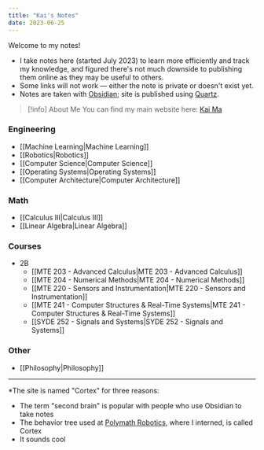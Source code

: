 ```yaml
---
title: "Kai's Notes"
date: 2023-06-25
---
```

Welcome to my notes!
- I take notes here (started July 2023) to learn more efficiently and track my knowledge, and figured there's not much downside to publishing them online as they may be useful to others. 
- Some links will not work — either the note is private or doesn't exist yet.
- Notes are taken with [Obsidian](https://obsidian.md); site is published using [Quartz](https://quartz.jzhao.xyz).

>[!info] About Me
>You can find my main website here: [Kai Ma](https://k78ma.github.io)

### Engineering
- [[Machine Learning|Machine Learning]]
- [[Robotics|Robotics]]
- [[Computer Science|Computer Science]]
- [[Operating Systems|Operating Systems]]
- [[Computer Architecture|Computer Architecture]]

### Math
- [[Calculus III|Calculus III]]
- [[Linear Algebra|Linear Algebra]]

### Courses
- 2B
	- [[MTE 203 - Advanced Calculus|MTE 203 - Advanced Calculus]]
	- [[MTE 204 - Numerical Methods|MTE 204 - Numerical Methods]]
	- [[MTE 220 - Sensors and Instrumentation|MTE 220 - Sensors and Instrumentation]]
	- [[MTE 241 - Computer Structures & Real-Time Systems|MTE 241 - Computer Structures & Real-Time Systems]]
	- [[SYDE 252 - Signals and Systems|SYDE 252 - Signals and Systems]] 
### Other
- [[Philosophy|Philosophy]]
---
\*The site is named "Cortex" for three reasons:
- The term "second brain" is popular with people who use Obsidian to take notes
- The behavior tree used at [Polymath Robotics](https://polymathrobotics.com/), where I interned, is called Cortex
- It sounds cool
